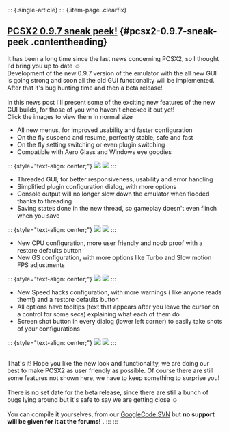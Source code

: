 ::: {.single-article}
::: {.item-page .clearfix}
## [PCSX2 0.9.7 sneak peek!](/112-pcsx2-0-9-7-sneak-peek.html) {#pcsx2-0.9.7-sneak-peek .contentheading}

It has been a long time since the last news concerning PCSX2, so I
thought I\'d bring you up to date
☺️\
Development of the new 0.9.7 version of the emulator with the all new
GUI is going strong and soon all the old GUI functionality will be
implemented. After that it\'s bug hunting time and then a beta release!\
\
In this news post I\'ll present some of the exciting new features of the
new GUI builds, for those of you who haven\'t checked it out yet!\
Click the images to view them in normal size

-   All new menus, for improved usability and faster configuration
-   On the fly suspend and resume, perfectly stable, safe and fast
-   On the fly setting switching or even plugin switching
-   Compatible with Aero Glass and Windows eye goodies

::: {style="text-align: center;"}
[![](/images/stories/frontend/0.9.7_sneak/0.9.7_7_thumb.jpg)](/images/stories/frontend/0.9.7_sneak/0.9.7_7.jpg)
[![](/images/stories/frontend/0.9.7_sneak/0.9.7_6_thumb.jpg)](/images/stories/frontend/0.9.7_sneak/0.9.7_6.jpg)
:::

-   Threaded GUI, for better responsiveness, usability and error
    handling
-   Simplified plugin configuration dialog, with more options
-   Console output will no longer slow down the emulator when flooded
    thanks to threading
-   Saving states done in the new thread, so gameplay doesn\'t even
    flinch when you save

::: {style="text-align: center;"}
[![](/images/stories/frontend/0.9.7_sneak/0.9.7_1_thumb.jpg)](/images/stories/frontend/0.9.7_sneak/0.9.7_1.jpg)
[![](/images/stories/frontend/0.9.7_sneak/0.9.7_5_thumb.jpg)](/images/stories/frontend/0.9.7_sneak/0.9.7_5.jpg)
:::

-   New CPU configuration, more user friendly and noob proof with a
    restore defaults button
-   New GS configuration, with more options like Turbo and Slow motion
    FPS adjustments

::: {style="text-align: center;"}
[![](/images/stories/frontend/0.9.7_sneak/0.9.7_2_thumb.jpg)](/images/stories/frontend/0.9.7_sneak/0.9.7_2.jpg)
[![](/images/stories/frontend/0.9.7_sneak/0.9.7_3_thumb.jpg)](/images/stories/frontend/0.9.7_sneak/0.9.7_3.jpg)
:::

-   New Speed hacks configuration, with more warnings ( like anyone
    reads them!) and a restore defaults button
-   All options have tooltips (text that appears after you leave the
    cursor on a control for some secs) explaining what each of them do
-   Screen shot button in every dialog (lower left corner) to easily
    take shots of your configurations

::: {style="text-align: center;"}
[![](/images/stories/frontend/0.9.7_sneak/0.9.7_4_thumb.jpg)](/images/stories/frontend/0.9.7_sneak/0.9.7_4.jpg)
[![](/images/stories/frontend/0.9.7_sneak/0.9.7_8_thumb.jpg)](/images/stories/frontend/0.9.7_sneak/0.9.7_8.jpg)
:::

\
That\'s it! Hope you like the new look and functionality, we are doing
our best to make PCSX2 as user friendly as possible. Of course there are
still some features not shown here, we have to keep something to
surprise you!\
\
There is no set date for the beta release, since there are still a bunch
of bugs lying around but it\'s safe to say we are getting close
☺️\
\
You can compile it yourselves, from our [GoogleCode
SVN](http://code.google.com/p/pcsx2/source/checkout) but **no support
will be given for it at the forums!** .
:::
:::
